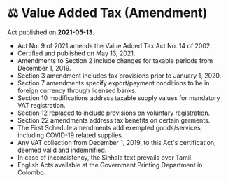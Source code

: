 # ⚖️  Value Added Tax (Amendment)

Act published on **2021-05-13**.

- Act No. 9 of 2021 amends the Value Added Tax Act No. 14 of 2002.
- Certified and published on May 13, 2021.
- Amendments to Section 2 include changes for taxable periods from December 1, 2019.
- Section 3 amendment includes tax provisions prior to January 1, 2020.
- Section 7 amendments specify export/payment conditions to be in foreign currency through licensed banks.
- Section 10 modifications address taxable supply values for mandatory VAT registration.
- Section 12 replaced to include provisions on voluntary registration.
- Section 22 amendments address tax benefits on certain garments.
- The First Schedule amendments add exempted goods/services, including COVID-19 related supplies.
- Any VAT collection from December 1, 2019, to this Act's certification, deemed valid and indemnified.
- In case of inconsistency, the Sinhala text prevails over Tamil.
- English Acts available at the Government Printing Department in Colombo.
